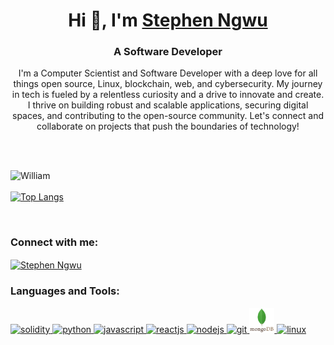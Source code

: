 <h1 align="center">Hi 👋, I'm <a href="https://lucid-bassi-8ec726.netlify.app/" target="blank"> Stephen Ngwu</a></h1>
<h3 align="center">A Software Developer</h3>
<p align="center">I'm a Computer Scientist and Software Developer with a deep love for all things open source, Linux, blockchain, web, and cybersecurity. My journey in tech is fueled by a relentless curiosity and a drive to innovate and create. I thrive on building robust and scalable applications, securing digital spaces, and contributing to the open-source community. Let's connect and collaborate on projects that push the boundaries of technology!</p>
<!--  <p align="center">
 <b>This is me:</b> If there is a way that Africa will grow rapidly, technology is the surest path. Therefore, I would really want to play a huge role in that, especially in helping African <b>youths</b>. It really triggers me to see intelligent young minds of Africa finding it difficult to work towards their tech dreams and I'm working on bridging that gap by making available the possible initiatives.</p> -->
<br>

<!--  <p align="left"> <a href="https://twitter.com/cipherep" target="blank"><img src="https://img.shields.io/twitter/follow/cipherep?logo=twitter&style=for-the-badge" alt="cipherep" /></a> </p> -->

<br>

![William](https://github-readme-stats.vercel.app/api?username=techpilot&show_icons=true&theme=blue-green)
<br>
<br>
[![Top Langs](https://github-readme-stats.vercel.app/api/top-langs/?username=techpilot&layout=compact&theme=blue-green)](https://github.com/techpilot/github-readme-stats)


<br>
<h3 align="left">Connect with me:</h3>
<p align="left">
<!-- <a href="https://twitter.com/cipherep" target="blank"><img align="center" src="https://cdn.jsdelivr.net/npm/simple-icons@3.0.1/icons/twitter.svg" alt="cipherep" height="30" width="40" /></a> -->
<a href="https://www.linkedin.com/in/stephenngwu/" target="blank"><img align="center" src="https://cdn.jsdelivr.net/npm/simple-icons@3.0.1/icons/linkedin.svg" alt="Stephen Ngwu" height="30" width="40" /></a>
</p>


<h3 align="left">Languages and Tools:</h3>
<p align="left"><a href="https://soliditylang.org/" target="_blank"> <img src="https://upload.vectorlogo.zone/logos/ethereum_solidity/images/a716e883-fdc5-44ac-b5be-64e401232a50.svg" alt="solidity"
 width="40" height="40"/> </a>
 <a href ="https://www.python.org/" target ="_blank"> <img src="https://www.vectorlogo.zone/logos/python/python-icon.svg" alt="python" width="40" height="40"/> </a> <a href="https://javascript.com/" target="_blank"> <img src="https://www.vectorlogo.zone/logos/javascript/javascript-icon.svg" alt="javascript" width="40" height="40"/> </a> <a href="https://reactjs.org" target="_blank"> <img src="https://www.vectorlogo.zone/logos/reactjs/reactjs-icon.svg" alt="reactjs" width="40" height="40"/> </a>
 </a> <a href="https://nodejs.org" target="_blank"> <img src="https://www.vectorlogo.zone/logos/nodejs/nodejs-icon.svg" alt="nodejs" width="40" height="40"/> </a><a href="https://git-scm.com/" target="_blank"> <img src="https://www.vectorlogo.zone/logos/git-scm/git-scm-icon.svg" alt="git" width="40" height="40"/> </a> <a href="https://www.mongodb.com/" target="_blank"> <img src="https://raw.githubusercontent.com/devicons/devicon/master/icons/mongodb/mongodb-original-wordmark.svg" alt="mongodb"
 width="40" height="40"/> </a> 
 </a> <a href="https://linux.org" target="_blank"> <img src="https://www.vectorlogo.zone/logos/linux/linux-icon.svg" alt="linux" width="40" height="40"/></a>
 
 </p>
<!-- https://upload.vectorlogo.zone/logos/ethereum_solidity/images/a716e883-fdc5-44ac-b5be-64e401232a50.svg -->

<!---
techpilot/techpilot is a ✨ special ✨ repository because its `README.md` (this file) appears on your GitHub profile.
You can click the Preview link to take a look at your changes.
--->
